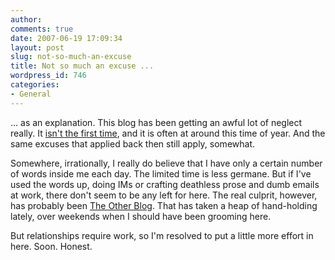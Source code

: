 ```yaml
---
author:
comments: true
date: 2007-06-19 17:09:34
layout: post
slug: not-so-much-an-excuse
title: Not so much an excuse ...
wordpress_id: 746
categories:
- General
---
```


... as an explanation. This blog has been getting an awful lot of neglect really. It [isn't the first time](http://jeremycherfas.net/2005/06/02/if-this-blog/), and it is often at around this time of year. And the same excuses that applied back then still apply, somewhat.

Somewhere, irrationally, I really do believe that I have only a certain number of words inside me each day. The limited time is less germane. But if I've used the words up, doing IMs or crafting deathless prose and dumb emails at work, there don't seem to be any left for here. The real culprit, however, has probably been [The Other Blog](http://agro.biodiver.se/). That has taken a heap of hand-holding lately, over weekends when I should have been grooming here.

But relationships require work, so I'm resolved to put a little more effort in here. Soon. Honest.

